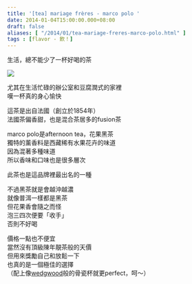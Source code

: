 ```yaml
---
title: '[tea] mariage frères - marco polo '
date: 2014-01-04T15:00:00.000+08:00
draft: false
aliases: [ "/2014/01/tea-mariage-freres-marco-polo.html" ]
tags : [flavor - 飲！]
---
```


生活，總不能少了一杯好喝的茶    

![](/images/mariagefreres.jpg)

尤其在生活忙碌的辦公室和豆腐潤式的家裡  
嘆一杯真的身心愉快    
  
這茶是出自法國（創立於1854年）  
法國茶偏香甜，也是混合茶居多的fusion茶  
  
marco polo是afternoon tea，花果黑茶   
獨特的薰香料是西藏稀有水果花卉的味道   
因為混著多種味道  
所以香味和口味也是很多層次   
  
此茶也是這品牌裡最出名的一種   
  
不過黑茶就是會越沖越濃  
就像普洱一樣都是黑茶  
但花果香會隨之而怪  
泡三四次便要「收手」  
否則不好喝    
  
價格一點也不便宜  
當然沒有頂級陳年靚茶般的天價   
但用來獎勵自己和放鬆一下  
也真的是一個極佳的選擇     
（配上像[wedgwood](https://hidie.net/wedgwoodteacup/)般的骨瓷杯就更perfect，呵～）
